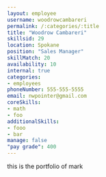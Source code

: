 ```yaml
--- 
layout: employee 
username: woodrowcambareri
permalink: /:categories/:title 
title: "Woodrow Cambareri" 
skillsid: 29 
location: Spokane
position: "Sales Manager"
skillMatch: 20
availability: 10
internal: true
categories: 
- employees
phoneNumber: 555-555-5555 
email: nwpointer@gmail.com
coreSkills:
- math 
- foo
additionalSkills:
- fooo
- bar
manage: false
"pay grade": 400
---
```


this is the portfolio of mark